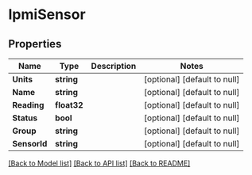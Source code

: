 # IpmiSensor

## Properties
Name | Type | Description | Notes
------------ | ------------- | ------------- | -------------
**Units** | **string** |  | [optional] [default to null]
**Name** | **string** |  | [optional] [default to null]
**Reading** | **float32** |  | [optional] [default to null]
**Status** | **bool** |  | [optional] [default to null]
**Group** | **string** |  | [optional] [default to null]
**SensorId** | **string** |  | [optional] [default to null]

[[Back to Model list]](../README.md#documentation-for-models) [[Back to API list]](../README.md#documentation-for-api-endpoints) [[Back to README]](../README.md)


